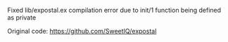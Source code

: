 Fixed lib/expostal.ex compilation error due to init/1 function being defined as private

Original code: https://github.com/SweetIQ/expostal
